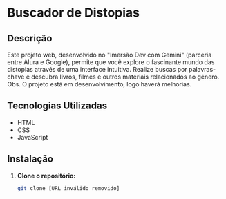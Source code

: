 # Buscador de Distopias

## Descrição

Este projeto web, desenvolvido no "Imersão Dev com Gemini" (parceria entre Alura e Google), permite que você explore o fascinante mundo das distopias através de uma interface intuitiva. 
Realize buscas por palavras-chave e descubra livros, filmes e outros materiais relacionados ao gênero.
Obs. O projeto está em desenvolvimento, logo haverá melhorias.

## Tecnologias Utilizadas

* HTML
* CSS
* JavaScript

## Instalação

1. **Clone o repositório:**
   ```bash
   git clone [URL inválido removido]
